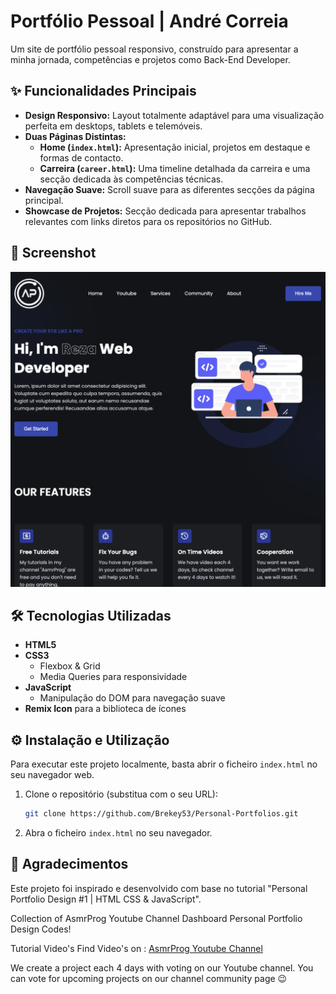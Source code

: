 # Portfólio Pessoal | André Correia

Um site de portfólio pessoal responsivo, construído para apresentar a minha jornada, competências e projetos como Back-End Developer.

## ✨ Funcionalidades Principais

*   **Design Responsivo:** Layout totalmente adaptável para uma visualização perfeita em desktops, tablets e telemóveis.
*   **Duas Páginas Distintas:**
    *   **Home (`index.html`):** Apresentação inicial, projetos em destaque e formas de contacto.
    *   **Carreira (`career.html`):** Uma timeline detalhada da carreira e uma secção dedicada às competências técnicas.
*   **Navegação Suave:** Scroll suave para as diferentes secções da página principal.
*   **Showcase de Projetos:** Secção dedicada para apresentar trabalhos relevantes com links diretos para os repositórios no GitHub.

## 📸 Screenshot

![Screenshot do Projeto](screenshot.png)

## 🛠️ Tecnologias Utilizadas

*   **HTML5**
*   **CSS3**
    *   Flexbox & Grid
    *   Media Queries para responsividade
*   **JavaScript**
    *   Manipulação do DOM para navegação suave
*   **Remix Icon** para a biblioteca de ícones

## ⚙️ Instalação e Utilização

Para executar este projeto localmente, basta abrir o ficheiro `index.html` no seu navegador web.

1.  Clone o repositório (substitua com o seu URL):
    ```bash
    git clone https://github.com/Brekey53/Personal-Portfolios.git
    ```
2.  Abra o ficheiro `index.html` no seu navegador.

## 🙏 Agradecimentos

Este projeto foi inspirado e desenvolvido com base no tutorial "Personal Portfolio Design #1 | HTML CSS & JavaScript".

Collection of AsmrProg Youtube Channel Dashboard Personal Portfolio Design Codes!

Tutorial Video's
Find Video's on : [AsmrProg Youtube Channel](https://www.youtube.com/@AsmrProg)

We create a project each 4 days with voting on our Youtube channel. You can vote for upcoming projects on our channel community page 😉
